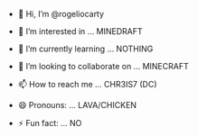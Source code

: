 - 👋 Hi, I’m @rogeliocarty
- 👀 I’m interested in ... MINEDRAFT
- 🌱 I’m currently learning ... NOTHING
- 💞️ I’m looking to collaborate on ... MINECRAFT
- 📫 How to reach me ... CHR3IS7 (DC)
- 😄 Pronouns: ... LAVA/CHICKEN

- ⚡ Fun fact: ... NO

<!---
rogeliocarty/rogeliocarty is a ✨ special ✨ repository because its `README.md` (this file) appears on your GitHub profile.
You can click the Preview link to take a look at your changes.
--->
